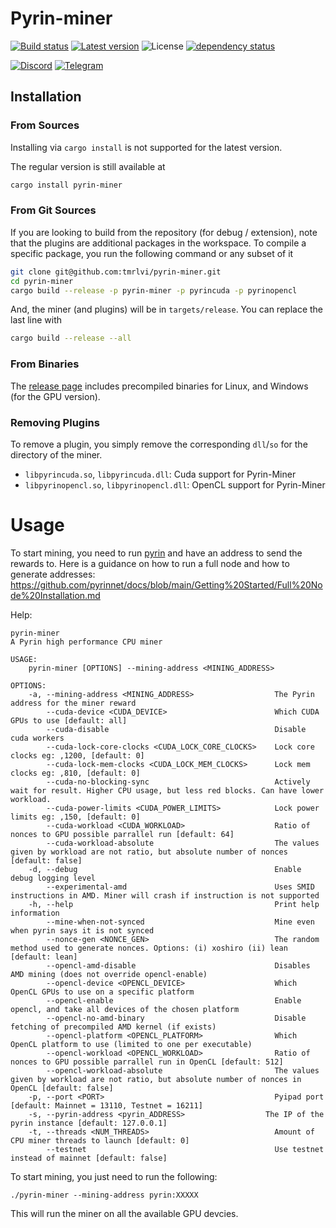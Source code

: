 # Pyrin-miner
[![Build status](https://github.com/tmrlvi/pyrin-miner/workflows/ci/badge.svg)](https://github.com/tmrlvi/pyrin-miner/actions)
[![Latest version](https://img.shields.io/crates/v/pyrin-miner.svg)](https://crates.io/crates/pyrin-miner)
![License](https://img.shields.io/crates/l/pyrin-miner.svg)
[![dependency status](https://deps.rs/repo/github/tmrlvi/pyrin-miner/status.svg)](https://deps.rs/repo/github/tmrlvi/pyrin-miner)

[![Discord](https://discordapp.com/api/guilds/599153230659846165/embed.png)](https://discord.gg/kS3SK5F36R)
[![Telegram](https://img.shields.io/badge/Telegram-2CA5E0?style=for-the-badge&logo=telegram&logoColor=white)](https://t.me/pyrinenglish)


## Installation
### From Sources
Installing via `cargo install` is not supported for the latest version.

The regular version is still available at
```sh
cargo install pyrin-miner
```

### From Git Sources

If you are looking to build from the repository (for debug / extension), note that the plugins are additional
packages in the workspace. To compile a specific package, you run the following command or any subset of it

```sh
git clone git@github.com:tmrlvi/pyrin-miner.git
cd pyrin-miner
cargo build --release -p pyrin-miner -p pyrincuda -p pyrinopencl
```
And, the miner (and plugins) will be in `targets/release`. You can replace the last line with
```sh
cargo build --release --all
```

### From Binaries
The [release page](https://github.com/tmrlvi/pyrin-miner/releases) includes precompiled binaries for Linux, and Windows (for the GPU version).

### Removing Plugins
To remove a plugin, you simply remove the corresponding `dll`/`so` for the directory of the miner. 

* `libpyrincuda.so`, `libpyrincuda.dll`: Cuda support for Pyrin-Miner
* `libpyrinopencl.so`, `libpyrinopencl.dll`: OpenCL support for Pyrin-Miner

# Usage
To start mining, you need to run [pyrin](https://github.com/Pyrinpyi/pyipad) and have an address to send the rewards to.
Here is a guidance on how to run a full node and how to generate addresses: https://github.com/pyrinnet/docs/blob/main/Getting%20Started/Full%20Node%20Installation.md

Help:
```
pyrin-miner 
A Pyrin high performance CPU miner

USAGE:
    pyrin-miner [OPTIONS] --mining-address <MINING_ADDRESS>

OPTIONS:
    -a, --mining-address <MINING_ADDRESS>                  The Pyrin address for the miner reward
        --cuda-device <CUDA_DEVICE>                        Which CUDA GPUs to use [default: all]
        --cuda-disable                                     Disable cuda workers
        --cuda-lock-core-clocks <CUDA_LOCK_CORE_CLOCKS>    Lock core clocks eg: ,1200, [default: 0]
        --cuda-lock-mem-clocks <CUDA_LOCK_MEM_CLOCKS>      Lock mem clocks eg: ,810, [default: 0]
        --cuda-no-blocking-sync                            Actively wait for result. Higher CPU usage, but less red blocks. Can have lower workload.
        --cuda-power-limits <CUDA_POWER_LIMITS>            Lock power limits eg: ,150, [default: 0]
        --cuda-workload <CUDA_WORKLOAD>                    Ratio of nonces to GPU possible parrallel run [default: 64]
        --cuda-workload-absolute                           The values given by workload are not ratio, but absolute number of nonces [default: false]
    -d, --debug                                            Enable debug logging level
        --experimental-amd                                 Uses SMID instructions in AMD. Miner will crash if instruction is not supported
    -h, --help                                             Print help information
        --mine-when-not-synced                             Mine even when pyrin says it is not synced
        --nonce-gen <NONCE_GEN>                            The random method used to generate nonces. Options: (i) xoshiro (ii) lean [default: lean]
        --opencl-amd-disable                               Disables AMD mining (does not override opencl-enable)
        --opencl-device <OPENCL_DEVICE>                    Which OpenCL GPUs to use on a specific platform
        --opencl-enable                                    Enable opencl, and take all devices of the chosen platform
        --opencl-no-amd-binary                             Disable fetching of precompiled AMD kernel (if exists)
        --opencl-platform <OPENCL_PLATFORM>                Which OpenCL platform to use (limited to one per executable)
        --opencl-workload <OPENCL_WORKLOAD>                Ratio of nonces to GPU possible parrallel run in OpenCL [default: 512]
        --opencl-workload-absolute                         The values given by workload are not ratio, but absolute number of nonces in OpenCL [default: false]
    -p, --port <PORT>                                      Pyipad port [default: Mainnet = 13110, Testnet = 16211]
    -s, --pyrin-address <pyrin_ADDRESS>                  The IP of the pyrin instance [default: 127.0.0.1]
    -t, --threads <NUM_THREADS>                            Amount of CPU miner threads to launch [default: 0]
        --testnet                                          Use testnet instead of mainnet [default: false]
```

To start mining, you just need to run the following:

`./pyrin-miner --mining-address pyrin:XXXXX`

This will run the miner on all the available GPU devcies.
